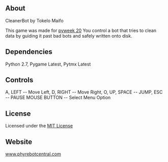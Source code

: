 ## About
CleanerBot by Tokelo Maifo

This game was made for [pyweek 20](https://pyweek.org/)
You control a bot that tries to clean data by guiding it past bad bots and safely written onto disk.

## Dependencies
Python 2.7,
Pygame Latest,
Pytmx Latest

## Controls
A, LEFT --  Move Left,
D, RIGHT -- Move Right,
O, UP, SPACE  -- JUMP,
ESC -- PAUSE
MOUSE BUTTON  -- Select Menu Option

## License
Licensed under the [MIT License](License.txt)


## Website
www.phyrebotcentral.com
